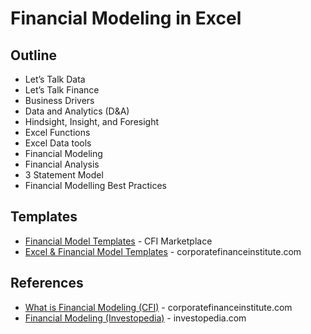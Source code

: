 # Financial Modeling in Excel

## Outline
* Let’s Talk Data
* Let’s Talk Finance
* Business Drivers
* Data and Analytics (D&A)
* Hindsight, Insight, and Foresight
* Excel Functions 
* Excel Data tools
* Financial Modeling
* Financial Analysis
* 3 Statement Model
* Financial Modelling Best Practices

## Templates
* [Financial Model Templates](https://marketplace.corporatefinanceinstitute.com/financial-model-templates/) - CFI Marketplace
* [Excel & Financial Model Templates](https://corporatefinanceinstitute.com/resources/templates/excel-modeling/) - corporatefinanceinstitute.com

## References
* [What is Financial Modeling (CFI)](https://corporatefinanceinstitute.com/resources/knowledge/modeling/what-is-financial-modeling/) - corporatefinanceinstitute.com
* [Financial Modeling (Investopedia)](https://www.investopedia.com/terms/f/financialmodeling.asp) - investopedia.com
